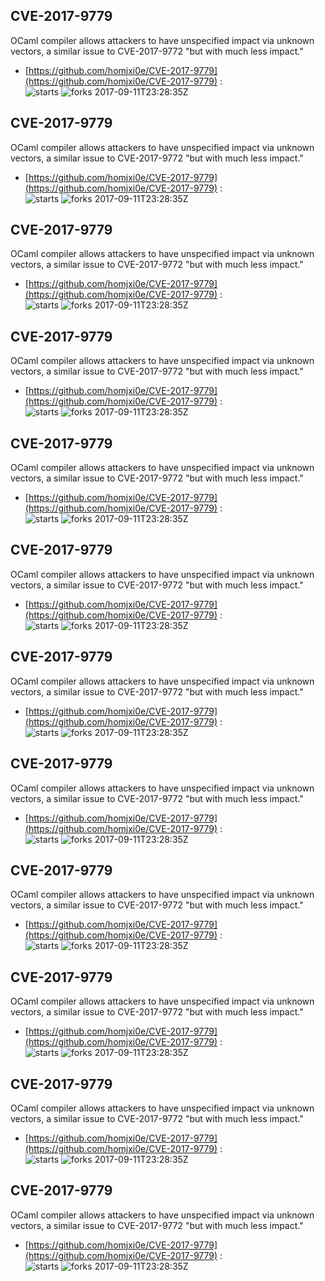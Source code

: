 ## CVE-2017-9779
 OCaml compiler allows attackers to have unspecified impact via unknown vectors, a similar issue to CVE-2017-9772 "but with much less impact."

- [https://github.com/homjxi0e/CVE-2017-9779](https://github.com/homjxi0e/CVE-2017-9779) :  
![starts](https://img.shields.io/github/stars/homjxi0e/CVE-2017-9779.svg) 
![forks](https://img.shields.io/github/forks/homjxi0e/CVE-2017-9779.svg) 
2017-09-11T23:28:35Z

## CVE-2017-9779
 OCaml compiler allows attackers to have unspecified impact via unknown vectors, a similar issue to CVE-2017-9772 "but with much less impact."

- [https://github.com/homjxi0e/CVE-2017-9779](https://github.com/homjxi0e/CVE-2017-9779) :  
![starts](https://img.shields.io/github/stars/homjxi0e/CVE-2017-9779.svg) 
![forks](https://img.shields.io/github/forks/homjxi0e/CVE-2017-9779.svg) 
2017-09-11T23:28:35Z

## CVE-2017-9779
 OCaml compiler allows attackers to have unspecified impact via unknown vectors, a similar issue to CVE-2017-9772 "but with much less impact."

- [https://github.com/homjxi0e/CVE-2017-9779](https://github.com/homjxi0e/CVE-2017-9779) :  
![starts](https://img.shields.io/github/stars/homjxi0e/CVE-2017-9779.svg) 
![forks](https://img.shields.io/github/forks/homjxi0e/CVE-2017-9779.svg) 
2017-09-11T23:28:35Z

## CVE-2017-9779
 OCaml compiler allows attackers to have unspecified impact via unknown vectors, a similar issue to CVE-2017-9772 "but with much less impact."

- [https://github.com/homjxi0e/CVE-2017-9779](https://github.com/homjxi0e/CVE-2017-9779) :  
![starts](https://img.shields.io/github/stars/homjxi0e/CVE-2017-9779.svg) 
![forks](https://img.shields.io/github/forks/homjxi0e/CVE-2017-9779.svg) 
2017-09-11T23:28:35Z

## CVE-2017-9779
 OCaml compiler allows attackers to have unspecified impact via unknown vectors, a similar issue to CVE-2017-9772 "but with much less impact."

- [https://github.com/homjxi0e/CVE-2017-9779](https://github.com/homjxi0e/CVE-2017-9779) :  
![starts](https://img.shields.io/github/stars/homjxi0e/CVE-2017-9779.svg) 
![forks](https://img.shields.io/github/forks/homjxi0e/CVE-2017-9779.svg) 
2017-09-11T23:28:35Z

## CVE-2017-9779
 OCaml compiler allows attackers to have unspecified impact via unknown vectors, a similar issue to CVE-2017-9772 "but with much less impact."

- [https://github.com/homjxi0e/CVE-2017-9779](https://github.com/homjxi0e/CVE-2017-9779) :  
![starts](https://img.shields.io/github/stars/homjxi0e/CVE-2017-9779.svg) 
![forks](https://img.shields.io/github/forks/homjxi0e/CVE-2017-9779.svg) 
2017-09-11T23:28:35Z

## CVE-2017-9779
 OCaml compiler allows attackers to have unspecified impact via unknown vectors, a similar issue to CVE-2017-9772 "but with much less impact."

- [https://github.com/homjxi0e/CVE-2017-9779](https://github.com/homjxi0e/CVE-2017-9779) :  
![starts](https://img.shields.io/github/stars/homjxi0e/CVE-2017-9779.svg) 
![forks](https://img.shields.io/github/forks/homjxi0e/CVE-2017-9779.svg) 
2017-09-11T23:28:35Z

## CVE-2017-9779
 OCaml compiler allows attackers to have unspecified impact via unknown vectors, a similar issue to CVE-2017-9772 "but with much less impact."

- [https://github.com/homjxi0e/CVE-2017-9779](https://github.com/homjxi0e/CVE-2017-9779) :  
![starts](https://img.shields.io/github/stars/homjxi0e/CVE-2017-9779.svg) 
![forks](https://img.shields.io/github/forks/homjxi0e/CVE-2017-9779.svg) 
2017-09-11T23:28:35Z

## CVE-2017-9779
 OCaml compiler allows attackers to have unspecified impact via unknown vectors, a similar issue to CVE-2017-9772 "but with much less impact."

- [https://github.com/homjxi0e/CVE-2017-9779](https://github.com/homjxi0e/CVE-2017-9779) :  
![starts](https://img.shields.io/github/stars/homjxi0e/CVE-2017-9779.svg) 
![forks](https://img.shields.io/github/forks/homjxi0e/CVE-2017-9779.svg) 
2017-09-11T23:28:35Z

## CVE-2017-9779
 OCaml compiler allows attackers to have unspecified impact via unknown vectors, a similar issue to CVE-2017-9772 "but with much less impact."

- [https://github.com/homjxi0e/CVE-2017-9779](https://github.com/homjxi0e/CVE-2017-9779) :  
![starts](https://img.shields.io/github/stars/homjxi0e/CVE-2017-9779.svg) 
![forks](https://img.shields.io/github/forks/homjxi0e/CVE-2017-9779.svg) 
2017-09-11T23:28:35Z

## CVE-2017-9779
 OCaml compiler allows attackers to have unspecified impact via unknown vectors, a similar issue to CVE-2017-9772 "but with much less impact."

- [https://github.com/homjxi0e/CVE-2017-9779](https://github.com/homjxi0e/CVE-2017-9779) :  
![starts](https://img.shields.io/github/stars/homjxi0e/CVE-2017-9779.svg) 
![forks](https://img.shields.io/github/forks/homjxi0e/CVE-2017-9779.svg) 
2017-09-11T23:28:35Z

## CVE-2017-9779
 OCaml compiler allows attackers to have unspecified impact via unknown vectors, a similar issue to CVE-2017-9772 "but with much less impact."

- [https://github.com/homjxi0e/CVE-2017-9779](https://github.com/homjxi0e/CVE-2017-9779) :  
![starts](https://img.shields.io/github/stars/homjxi0e/CVE-2017-9779.svg) 
![forks](https://img.shields.io/github/forks/homjxi0e/CVE-2017-9779.svg) 
2017-09-11T23:28:35Z

